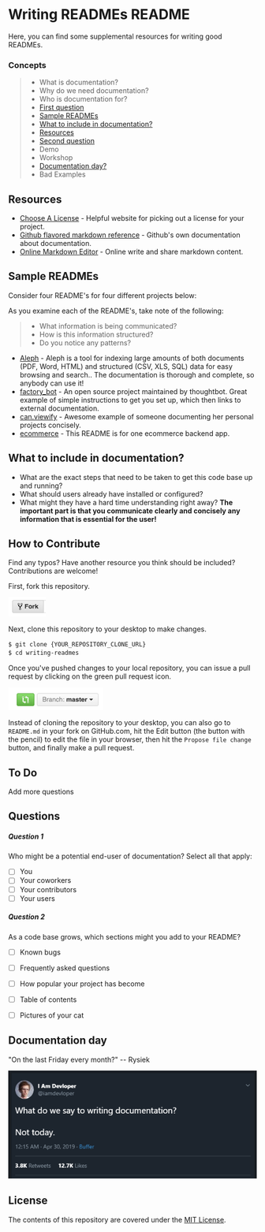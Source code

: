 # Writing READMEs README

 Here, you can find some supplemental resources for writing good READMEs.

### Concepts
>* What is documentation?
>* Why do we need documentation?
>* Who is documentation for?
>* [First question](#question-1)
>* [Sample READMEs](#Sample-READMEs)
>* [What to include in documentation?](#what-to-include-in-documentation)
>* [Resources](#Resources)
>* [Second question](#Question-2)
>* Demo
>* Workshop
>* [Documentation day?](#Documentation-day)
>* Bad Examples




## Resources

* [Choose A License](http://choosealicense.com/) - Helpful website for picking out a license for your project.
* [Github flavored markdown reference](https://help.github.com/categories/writing-on-github/) - Github's own documentation about documentation.
* [Online Markdown Editor](https://rentry.co//) - Online write and share markdown content.
  
## Sample READMEs
Consider four README's for four different projects below:

As you examine each of the README's, take note of the following:

>* What information is being communicated?
>* How is this information structured?
>* Do you notice any patterns?

* [Aleph](https://github.com/alephdata/aleph) - Aleph is a tool for indexing large amounts of both documents (PDF, Word, HTML) and structured (CSV, XLS, SQL) data for easy browsing and search.. The documentation is thorough and complete, so anybody can use it!
* [factory_bot](https://github.com/thoughtbot/factory_bot) - An open source project maintained by thoughtbot. Great example of simple instructions to get you set up, which then links to external documentation.
* [can.viewify](https://github.com/zkat/can.viewify) - Awesome example of someone documenting her personal projects concisely.
* [ecommerce](https://github.com/kkosiba/ecommerce-backend) - This README is for one ecommerce backend app.


## What to include in documentation? 
* What are the exact steps that need to be taken to get this code base up and running?
* What should users already have installed or configured?
* What might they have a hard time understanding right away?
**The important part is that you communicate clearly and concisely any information that is essential for the user!**


## How to Contribute

Find any typos? Have another resource you think should be included? Contributions are welcome!

First, fork this repository.

![Fork Icon](images/fork-icon.png)

Next, clone this repository to your desktop to make changes.

```sh
$ git clone {YOUR_REPOSITORY_CLONE_URL}
$ cd writing-readmes
```

Once you've pushed changes to your local repository, you can issue a pull request by clicking on the green pull request icon.

![Pull Request Icon](images/pull-request-icon.png)

Instead of cloning the repository to your desktop, you can also go to `README.md` in your fork on GitHub.com, hit the Edit button (the button with the pencil) to edit the file in your browser, then hit the `Propose file change` button, and finally make a pull request. 


## To Do
 Add more questions


## Questions

##### Question 1
 Who might be a potential end-user of documentation? Select all that apply:
* [ ]  You
* [ ]  Your coworkers
* [ ]  Your contributors
* [ ]  Your users

##### Question 2
 As a code base grows, which sections might you add to your README?

* [ ] Known bugs
* [ ] Frequently asked questions
* [ ] How popular  your project has become
* [ ] Table of contents
* [ ] Pictures of your cat
  


## Documentation day

"On the last Friday every month?" -- Rysiek

![Pull Request Icon](images/documentation-day.png)



## License

The contents of this repository are covered under the [MIT License](LICENSE).
